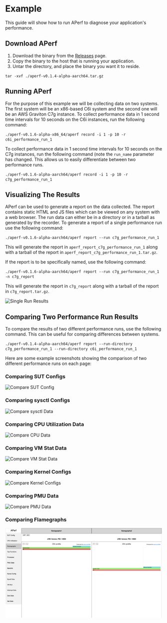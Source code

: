 # Example
This guide will show how to run APerf to diagnose your application's performance.

## Download APerf
1. Download the binary from the [Releases](https://github.com/aws/APerf/releases) page.
2. Copy the binary to the host that is running your application.
3. Untar the directory, and place the binary you want it to reside.
```
tar -xvf ./aperf-v0.1.4-alpha-aarch64.tar.gz
```

## Running APerf
For the purpose of this example we will be collecting data on two systems. The first system will be an x86-based C6i system and the second one will be an AWS Graviton C7g instance. To collect performance data in 1 second time intervals for 10 seconds on the C6i instances, run the following command:

```
./aperf-v0.1.6-alpha-x86_64/aperf record -i 1 -p 10 -r c6i_performance_run_1
```

To collect performance data in 1 second time intervals for 10 seconds on the C7g instances, run the following command (note the `run_name` parameter has changed. This allows us to easily differentiate between two performance runs.

```
./aperf-v0.1.6-alpha-aarch64/aperf record -i 1 -p 10 -r c7g_performance_run_1
```

## Visualizing The Results
APerf can be used to generate a report on the data collected. The report contains static HTML and JS files which can be viewed on any system with a web browser. The run data can either be in a directory or in a tarball as generated by the recorder. To generate a report of a single performance run use the following command:

```
./aperf-v0.1.6-alpha-aarch64/aperf report --run c7g_performance_run_1
```

This will generate the report in `aperf_report_c7g_performance_run_1` along with a tarball of the report in `aperf_report_c7g_performance_run_1.tar.gz`.

If the report is to be specifically named, use the following command:

```
./aperf-v0.1.6-alpha-aarch64/aperf report --run c7g_performance_run_1 -n c7g_report
```

This will generate the report in `c7g_report` along with a tarball of the report in `c7g_report.tar.gz`.


![Single Run Results](images/single_run_homepage.png "Single Run Results")

## Comparing Two Performance Run Results
To compare the results of two different performance runs, use the following command. This can be useful for comparing differences between systems.

```
./aperf-v0.1.4-alpha-aarch64/aperf report --run-directory c7g_performance_run_1 --run-directory c6i_performance_run_1
```
Here are some example screenshots showing the comparison of two different performance runs on each page:

### Comparing SUT Configs
![Compare SUT Config](images/sut_config_compare.png "Comparing SUT Config")
### Comparing sysctl Configs
![Compare sysctl Data](images/sysctl_data_compare.png "Comparing sysctl Data")
### Comparing CPU Utilization Data 
![Compare CPU Data](images/cpu_util_compare.png "Comparing SUT Config")
### Comparing VM Stat Data 
![Compare VM Stat Data](images/vm_stat_compare.png "Comparing VM Stat Config")
### Comparing Kernel Configs
![Compare Kernel Configs](images/kernel_config_compare.png "Comparing Kernel Connfigs")
### Comparing PMU Data
![Compare PMU Data](images/pmu_stat_compare.png "Comparing PMU Data")
### Comparing Flamegraphs
![Compare Flamegraphs](images/flamegraph_compare.png "Comparing Flamegraphs")